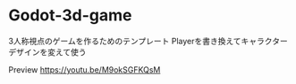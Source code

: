 # Godot-3d-game

3人称視点のゲームを作るためのテンプレート
Playerを書き換えてキャラクターデザインを変えて使う

Preview https://youtu.be/M9okSGFKQsM